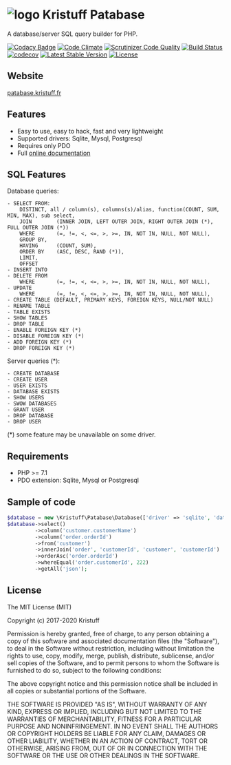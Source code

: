 ![logo](https://patabase.kristuff.fr/inc/img/logo/logo-square-48x48.png)
 Kristuff Patabase 
=================

A database/server SQL query builder for PHP.

[![Codacy Badge](https://api.codacy.com/project/badge/Grade/398308d1225049f58ae583065608c460)](https://www.codacy.com/app/kristuff_/patabase?utm_source=github.com&amp;utm_medium=referral&amp;utm_content=kristuff/patabase&amp;utm_campaign=Badge_Grade)
[![Code Climate](https://codeclimate.com/github/kristuff/patabase/badges/gpa.svg)](https://codeclimate.com/github/kristuff/patabase)
[![Scrutinizer Code Quality](https://scrutinizer-ci.com/g/kristuff/patabase/badges/quality-score.png?b=master)](https://scrutinizer-ci.com/g/kristuff/patabase/?branch=master)
[![Build Status](https://travis-ci.org/kristuff/patabase.svg?branch=master)](https://travis-ci.org/kristuff/patabase)
[![codecov](https://codecov.io/gh/kristuff/patabase/branch/master/graph/badge.svg)](https://codecov.io/gh/kristuff/patabase)
[![Latest Stable Version](https://poser.pugx.org/kristuff/patabase/v/stable)](https://packagist.org/packages/kristuff/patabase)
[![License](https://poser.pugx.org/kristuff/patabase/license)](https://packagist.org/packages/kristuff/patabase)

Website
-------

[patabase.kristuff.fr](https://patabase.kristuff.fr) 


Features
--------
- Easy to use, easy to hack, fast and very lightweight
- Supported drivers: Sqlite, Mysql, Postgresql
- Requires only PDO
- Full [online documentation](https://patabase.kristuff.fr/doc) 

SQL Features
------------

Database queries:
```
- SELECT FROM:   
    DISTINCT, all / column(s), columns(s)/alias, function(COUNT, SUM, MIN, MAX), sub select, 
    JOIN        (INNER JOIN, LEFT OUTER JOIN, RIGHT OUTER JOIN (*), FULL OUTER JOIN (*))
    WHERE       (=, !=, <, <=, >, >=, IN, NOT IN, NULL, NOT NULL), 
    GROUP BY, 
    HAVING      (COUNT, SUM), 
    ORDER BY    (ASC, DESC, RAND (*)), 
    LIMIT, 
    OFFSET
- INSERT INTO 
- DELETE FROM
    WHERE       (=, !=, <, <=, >, >=, IN, NOT IN, NULL, NOT NULL), 
- UPDATE 
    WHERE       (=, !=, <, <=, >, >=, IN, NOT IN, NULL, NOT NULL), 
- CREATE TABLE (DEFAULT, PRIMARY KEYS, FOREIGN KEYS, NULL/NOT NULL)
- RENAME TABLE
- TABLE EXISTS
- SHOW TABLES
- DROP TABLE
- ENABLE FOREIGN KEY (*)
- DISABLE FOREIGN KEY (*)
- ADD FOREIGN KEY (*)
- DROP FOREIGN KEY (*)
```

Server queries (*):
```
- CREATE DATABASE
- CREATE USER
- USER EXISTS
- DATABASE EXISTS
- SHOW USERS 
- SWOW DATABASES
- GRANT USER
- DROP DATABASE
- DROP USER
```
(*) some feature may be unavailable on some driver.

Requirements
------------

- PHP >= 7.1
- PDO extension: Sqlite, Mysql or Postgresql

Sample of code
--------------
```php
$database = new \Kristuff\Patabase\Database(['driver' => 'sqlite', 'database' => '/somewhere/database.db']); 
$database->select()
         ->column('customer.customerName')
         ->column('order.orderId')
         ->from('customer')
         ->innerJoin('order', 'customerId', 'customer', 'customerId')
         ->orderAsc('order.orderId')
         ->whereEqual('order.customerId', 222)
         ->getAll('json');
```

License
-------

The MIT License (MIT)

Copyright (c) 2017-2020 Kristuff

Permission is hereby granted, free of charge, to any person obtaining a copy
of this software and associated documentation files (the "Software"), to deal
in the Software without restriction, including without limitation the rights
to use, copy, modify, merge, publish, distribute, sublicense, and/or sell
copies of the Software, and to permit persons to whom the Software is
furnished to do so, subject to the following conditions:

The above copyright notice and this permission notice shall be included in
all copies or substantial portions of the Software.

THE SOFTWARE IS PROVIDED "AS IS", WITHOUT WARRANTY OF ANY KIND, EXPRESS OR
IMPLIED, INCLUDING BUT NOT LIMITED TO THE WARRANTIES OF MERCHANTABILITY,
FITNESS FOR A PARTICULAR PURPOSE AND NONINFRINGEMENT. IN NO EVENT SHALL THE
AUTHORS OR COPYRIGHT HOLDERS BE LIABLE FOR ANY CLAIM, DAMAGES OR OTHER
LIABILITY, WHETHER IN AN ACTION OF CONTRACT, TORT OR OTHERWISE, ARISING FROM,
OUT OF OR IN CONNECTION WITH THE SOFTWARE OR THE USE OR OTHER DEALINGS IN
THE SOFTWARE.
